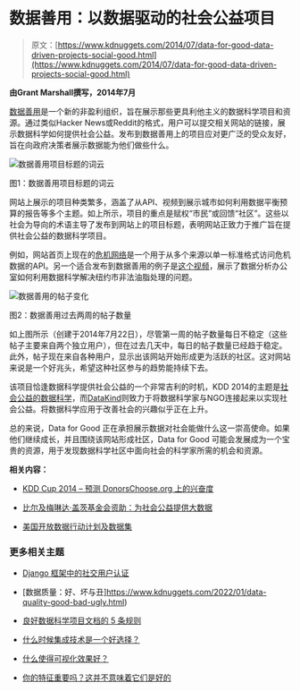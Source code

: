 # 数据善用：以数据驱动的社会公益项目

> 原文：[https://www.kdnuggets.com/2014/07/data-for-good-data-driven-projects-social-good.html](https://www.kdnuggets.com/2014/07/data-for-good-data-driven-projects-social-good.html)

**由Grant Marshall撰写，2014年7月**

[数据善用](http://dataforgood.co/)是一个新的非盈利组织，旨在展示那些更具利他主义的数据科学项目和资源。通过类似Hacker News或Reddit的格式，用户可以提交相关网站的链接，展示数据科学如何提供社会公益。发布到数据善用上的项目应对更广泛的受众友好，旨在向政府决策者展示数据能为他们做些什么。

![数据善用项目标题的词云](../Images/3581df9c087f43bf0461989e44a13295.png)

图1：数据善用项目标题的词云

网站上展示的项目种类繁多，涵盖了从API、视频到展示城市如何利用数据平衡预算的报告等多个主题。如上所示，项目的重点是赋权“市民”或回馈“社区”。这些以社会为导向的术语主导了发布到网站上的项目标题，表明网站正致力于推广旨在提供社会公益的数据科学项目。

例如，网站首页上现在的[危机网络](http://www.dataforgood.co/posts/jyYRGoFxq42G4nh5g)是一个用于从多个来源以单一标准格式访问危机数据的API。另一个适合发布到数据善用的例子是[这个视频](http://www.dataforgood.co/posts/eZBQuzsQSdEsW8TwJ)，展示了数据分析办公室如何利用数据科学解决纽约市非法油脂处理的问题。

![数据善用的帖子变化](../Images/48a44e2447ce18f9cc7cbd1aed88cf0d.png)

图2：数据善用过去两周的帖子数量

如上图所示（创建于2014年7月22日），尽管第一周的帖子数量每日不稳定（这些帖子主要来自两个独立用户），但在过去几天中，每日的帖子数量已经趋于稳定。此外，帖子现在来自各种用户，显示出该网站开始形成更为活跃的社区。这对网站来说是一个好兆头，希望这种社区参与的趋势能持续下去。

该项目恰逢数据科学提供社会公益的一个非常吉利的时机，KDD 2014的主题是[社会公益的数据科学](http://www.kdd.org/kdd2014/program.html)，而[DataKind](http://www.datakind.org/)则致力于将数据科学家与NGO连接起来以实现社会公益。将数据科学应用于改善社会的兴趣似乎正在上升。

总的来说，Data for Good 正在承担展示数据对社会能做什么这一崇高使命。如果他们继续成长，并且围绕该网站形成社区，Data for Good 可能会发展成为一个宝贵的资源，用于发现数据科学社区中面向社会的科学家所需的机会和资源。

**相关内容：**

+   [KDD Cup 2014 – 预测 DonorsChoose.org 上的兴奋度](/2014/05/kdd-cup-2014-predicting-excitement-donors-choose.html)

+   [比尔及梅琳达·盖茨基金会资助：为社会公益提供大数据](/2013/12/gates-foundation-grants-big-data-for-social-good.html)

+   [美国开放数据行动计划及数据集](/2014/05/us-open-data-action-plan-data-sets.html)

### 更多相关主题

+   [Django 框架中的社交用户认证](https://www.kdnuggets.com/2023/01/social-user-authentication-django-framework.html)

+   [数据质量：好、坏与丑]https://www.kdnuggets.com/2022/01/data-quality-good-bad-ugly.html)

+   [良好数据科学项目文档的 5 条规则](https://www.kdnuggets.com/2022/12/5-rules-good-data-science-project-documentation.html)

+   [什么时候集成技术是一个好选择？](https://www.kdnuggets.com/2022/07/would-ensemble-techniques-good-choice.html)

+   [什么使得可视化效果好？](https://www.kdnuggets.com/2022/10/sphere-makes-visualization-good.html)

+   [你的特征重要吗？这并不意味着它们是好的](https://www.kdnuggets.com/your-features-are-important-it-doesnt-mean-they-are-good)
